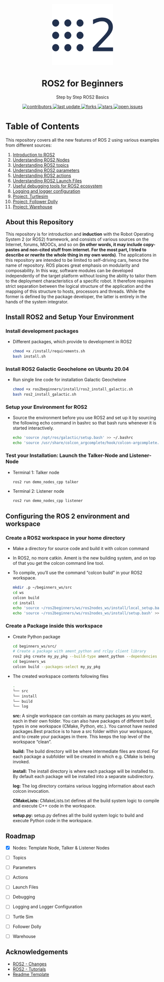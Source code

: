 <div align="center">

  <img src="utils/img/logo.png" alt="logo" width="200" height="auto" />
  <h1>ROS2 for Beginners</h1>
  <p>
    Step by Step ROS2 Basics
  </p>

  
<!-- Badges -->
<p>
  <a href="https://github.com/CagriCatik/ros2beginners/graphs/contributors">
    <img src="https://img.shields.io/github/contributors/cagricatik/ros2beginners" alt="contributors" />
  </a>
  <a href="">
    <img src="https://img.shields.io/github/last-commit/CagriCatik/ros2beginners" alt="last update" />
  </a>
  <a href="https://github.com/CagriCatik/ros2beginners/network/members">
    <img src="https://img.shields.io/github/forks/CagriCatik/ros2beginners" alt="forks" />
  </a>
  <a href="https://github.com/CagriCatik/ros2beginners/stargazers">
    <img src="https://img.shields.io/github/stars/CagriCatik/ros2beginners" alt="stars" />
  </a>
  <a href="https://github.com/CagriCatik/ros2beginners/issues/">
    <img src="https://img.shields.io/github/issues/CagriCatik/ros2beginners" alt="open issues" />
  </a>
</p>
   
 </div>



<!-- Table of Contents -->
# Table of Contents

This repository covers all the new features of ROS 2 using various examples from different sources:

1. [Introduction to ROS2](https://github.com/CagriCatik/ros2beginners/tree/main/ws/ros2intro)
2. [Understanding ROS2 Nodes](https://github.com/CagriCatik/ros2beginners/tree/main/ws/ros2nodes_ws)
3. [Understanding ROS2 topics](https://github.com/CagriCatik/ros2beginners/tree/main/ws/ros2topics_ws)
5. [Understanding ROS2 parameters](https://github.com/CagriCatik/ros2beginners/tree/main/ws/ros2params_ws)
5. [Understanding ROS2 actions](https://github.com/CagriCatik/ros2beginners/tree/main/ws/ros2actions_ws)
6. [Understanding ROS2 Launch Files](https://github.com/CagriCatik/ros2beginners/tree/main/ws/ros2launch_ws)
7. [Useful debugging tools for ROS2 ecosystem](https://github.com/CagriCatik/ros2beginners/tree/main/ws/ros2nodes_ws)
8. [Logging and logger configuration](https://github.com/CagriCatik/ros2beginners/tree/main/ws/ros2configs_ws)
9. [Project: Turtlesim](https://github.com/CagriCatik/ros2beginners/tree/main/ws/ros2node_ws)
10. [Project: Follower Dolly](https://github.com/CagriCatik/ros2beginners/tree/main/ws/project_followerdolly_ws)
11. [Project: Warehouse](https://github.com/CagriCatik/ros2beginners/tree/main/ws/project_warehouse_ws)

<!-- About the Project -->
## About this Repository

This repository is for introduction and **induction** with the Robot Operating System 2 (or ROS2) framework, and consists of various sources on the Internet, forums, MOOCs, and so on **(in other words, it may include copy-pastes and non-cited stuff from internet. For the most part, I tried to describe or rewrite the whole thing in my own words)**. The applications in this repository are intended to be limited to self-driving cars, hence the name of repository. ROS places great emphasis on modularity and composability. In this way, software modules can be developed independently of the target platform without losing the ability to tailor them to the deployment characteristics of a specific robot. It therefore requires strict separation between the logical structure of the application and the mapping of this structure to hosts, processors and threads. While the former is defined by the package developer, the latter is entirely in the hands of the system integrator.

## Install ROS2 and Setup Your Environment

### Install development packages

- Different packages, which provide to development in ROS2
  
  ```sh
  chmod +x /install/requirements.sh
  bash install.sh
  ```

### Install ROS2 Galactic Geochelone on Ubuntu 20.04

- Run single line code for installation Galactic Geochelone

  ```sh
  chmod +x ros2beginners/install/ros2_install_galactic.sh
  bash ros2_install_galactic.sh
  ```

### Setup your Environment for ROS2

- Source the environment before you use ROS2 and set up it by sourcing the following echo command in bashrc so that bash runs whenever it is started interactively.

  ```sh
  echo 'source /opt/ros/galactic/setup.bash' >> ~/.bashrc 
  echo 'source /usr/share/colcon_argcomplete/hook/colcon-argcomplete.bash' >> ~/.bashrc 
  ```

### Test your Installation: Launch the Talker-Node and Listener-Node

- Terminal 1: Talker node
  
  ```sh
  ros2 run demo_nodes_cpp talker
  ```

- Terminal 2: Listener node
  
  ```sh
  ros2 run demo_nodes_cpp listener
  ```

## Configuring the ROS 2 environment and workspace

### Create a ROS2 workspace in your home directory

- Make a directory for source code and build it with colcon command
- In ROS2, no more catkin. Ament is the new building system, and on top of that you get the colcon command line tool.
- To compile, you’ll use the command “colcon build” in your ROS2 workspace.

  ```sh
  mkdir .p ~/beginners_ws/src
  cd ws
  colcon build
  cd install
  echo 'source ~/ros2beginners/ws/ros2nodes_ws/install/local_setup.bash' >> ~/.bashrc 
  echo 'source ~/ros2beginners/ws/ros2nodes_ws/install/setup.bash' >> ~/.bashrc 
  ```

### Create a Package inside this workspace

- Create Python package
  
  ```sh
  cd beginners_ws/src/
  # Create a package with ament_python and rclpy client library
  ros2 pkg create my_py_pkg --build-type ament_python --dependencies rclpy
  cd beginners_ws
  colcon build --packages-select my_py_pkg
  ```

- The created workspace contents following files
  
  ```sh
  .
  └── src
  └── install
  └── build
  └── log
  ```

    **src:** A single workspace can contain as many packages as you want, each in their own folder. You can also have packages of different build types in one workspace (CMake, Python, etc.). You cannot have nested packages.Best practice is to have a src folder within your workspace, and to create your packages in there. This keeps the top level of the workspace “clean”.

    **build:** The build directory will be where intermediate files are stored. For each package a subfolder will be created in which e.g. CMake is being invoked.

    **install:** The install directory is where each package will be installed to. By default each package will be installed into a separate subdirectory.

    **log:** The log directory contains various logging information about each colcon invocation.

    **CMakeLists:** CMakeLists.txt defines all the build system logic to compile and execute C++ code in the workspace.

    **setup.py:** setup.py defines all the build system logic to build and execute Python code in the workspace.


## Roadmap

* [x] Nodes: Template Node, Talker & Listener Nodes
* [ ] Topics
* [ ] Parameters
* [ ] Actions
* [ ] Launch Files
* [ ] Debugging
* [ ] Logging and Logger Configuration
* [ ] Turtle Sim
* [ ] Follower Dolly
* [ ] Warehouse


## Acknowledgements

 - [ROS2 - Changes](http://design.ros2.org/articles/changes.html)
 - [ROS2 - Tutorials](https://docs.ros.org/en/galactic/Tutorials.html)
 - [Readme Template](https://github.com/othneildrew/Best-README-Template)
